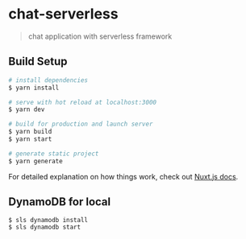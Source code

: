 # chat-serverless

> chat application with serverless framework

## Build Setup

```bash
# install dependencies
$ yarn install

# serve with hot reload at localhost:3000
$ yarn dev

# build for production and launch server
$ yarn build
$ yarn start

# generate static project
$ yarn generate
```

For detailed explanation on how things work, check out [Nuxt.js docs](https://nuxtjs.org).

## DynamoDB for local

```console
$ sls dynamodb install
$ sls dynamodb start
```
